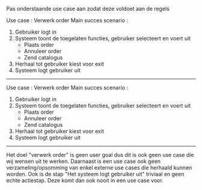 Pas onderstaande use case aan zodat deze voldoet aan de regels

Use case : Verwerk order
Main succes scenario :
1. Gebruiker logt in
2. Systeem toont de toegelaten functies, gebruiker selecteert en voert uit
   - Plaats order
   - Annuleer order
   - Zend catalogus
3. Herhaal tot gebruiker kiest voor exit
4. Systeem logt gebruiker uit


--- 

Use case : Verwerk order
Main succes scenario :
1. Gebruiker logt in
2. Systeem toont de toegelaten functies, gebruiker selecteert en voert uit
   - Plaats order
   - Annuleer order
   - Zend catalogus
3. Herhaal tot gebruiker kiest voor exit
4. Systeem logt gebruiker uit


---

Het doel "verwerk order" is geen user goal dus dit is ook geen use case die wij wensen uit te werken. Daarnaast is een use case ook geen verzameling/opsomming van enkel externe use cases die herhaald kunnen worden. Ook is de stap "Het systeem logt gebruiker uit" triviaal en geen echte actiestap. Deze komt dan ook nooit in een use case voor.